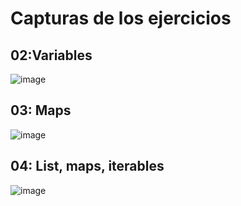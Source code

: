 # Capturas de los ejercicios

## 02:Variables
![image](https://github.com/ItzelFuentes/IAFC_Portafolio_Evidencias_DDI_GIDS4093/assets/106613946/5cf4bc7e-db58-46d9-b47f-9dae076be105)

## 03: Maps
![image](https://github.com/ItzelFuentes/IAFC_Portafolio_Evidencias_DDI_GIDS4093/assets/106613946/aa0b610f-2a27-46e6-8346-d7b9c9b792b1)

## 04: List, maps, iterables
![image](https://github.com/ItzelFuentes/IAFC_Portafolio_Evidencias_DDI_GIDS4093/assets/106613946/b76de72a-4fb8-4a02-a67e-b6ee89cec78f)


